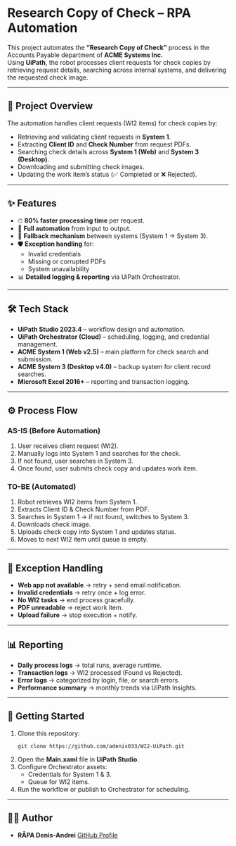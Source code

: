 # Research Copy of Check – RPA Automation

This project automates the **“Research Copy of Check”** process in the Accounts Payable department of **ACME Systems Inc.**  
Using **UiPath**, the robot processes client requests for check copies by retrieving request details, searching across internal systems, and delivering the requested check image.

---

## 📌 Project Overview
The automation handles client requests (WI2 items) for check copies by:
- Retrieving and validating client requests in **System 1**.
- Extracting **Client ID** and **Check Number** from request PDFs.
- Searching check details across **System 1 (Web)** and **System 3 (Desktop)**.
- Downloading and submitting check images.
- Updating the work item’s status (✅ Completed or ❌ Rejected).

---

## ✨ Features
- ⏱ **80% faster processing time** per request.
- 🤖 **Full automation** from input to output.
- 🔄 **Fallback mechanism** between systems (System 1 → System 3).
- 🛡 **Exception handling** for:
  - Invalid credentials  
  - Missing or corrupted PDFs  
  - System unavailability  
- 📊 **Detailed logging & reporting** via UiPath Orchestrator.

---

## 🛠 Tech Stack
- **UiPath Studio 2023.4** – workflow design and automation.
- **UiPath Orchestrator (Cloud)** – scheduling, logging, and credential management.
- **ACME System 1 (Web v2.5)** – main platform for check search and submission.
- **ACME System 3 (Desktop v4.0)** – backup system for client record searches.
- **Microsoft Excel 2016+** – reporting and transaction logging.

---

## ⚙️ Process Flow
### AS-IS (Before Automation)
1. User receives client request (WI2).  
2. Manually logs into System 1 and searches for the check.  
3. If not found, user searches in System 3.  
4. Once found, user submits check copy and updates work item.  

### TO-BE (Automated)
1. Robot retrieves WI2 items from System 1.  
2. Extracts Client ID & Check Number from PDF.  
3. Searches in System 1 → if not found, switches to System 3.  
4. Downloads check image.  
5. Uploads check copy into System 1 and updates status.  
6. Moves to next WI2 item until queue is empty.  

---

## 🚨 Exception Handling
- **Web app not available** → retry + send email notification.  
- **Invalid credentials** → retry once + log error.  
- **No WI2 tasks** → end process gracefully.  
- **PDF unreadable** → reject work item.  
- **Upload failure** → stop execution + notify.  

---

## 📊 Reporting
- **Daily process logs** → total runs, average runtime.  
- **Transaction logs** → WI2 processed (Found vs Rejected).  
- **Error logs** → categorized by login, file, or search errors.  
- **Performance summary** → monthly trends via UiPath Insights.  

---

## 🚀 Getting Started
1. Clone this repository:
   ```
   git clone https://github.com/adenis033/WI2-UiPath.git
2. Open the **Main.xaml** file in **UiPath Studio**.
3. Configure Orchestrator assets:
   * Credentials for System 1 & 3.
   * Queue for WI2 items.
4. Run the workflow or publish to Orchestrator for scheduling.

---

## 👨‍💻 Author

* **RÂPA Denis-Andrei**
  [GitHub Profile](https://github.com/adenis033)
